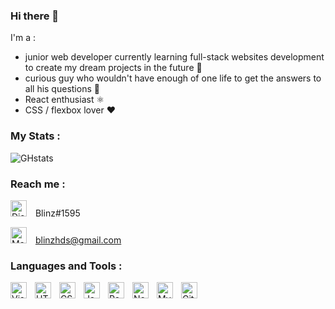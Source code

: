 ### Hi there 👋

I'm a : 
- junior web developer currently learning full-stack websites development to create my dream projects in the future 🙌
- curious guy who wouldn't have enough of one life to get the answers to all his questions 🎇
- React enthusiast ⚛️
- CSS / flexbox lover ❤

### My Stats :

![GHstats](https://github-readme-stats.vercel.app/api?username=RemyCTRZ&show_icons=true)

### Reach me :

<img alt="Discord" width="26px" src="https://upload.wikimedia.org/wikipedia/fr/4/4f/Discord_Logo_sans_texte.svg" style="margin-right:10px;" /> Blinz#1595

<img alt="Mail" width="26px" src="https://upload.wikimedia.org/wikipedia/commons/8/8c/Gmail_Icon_%282013-2020%29.svg" style="margin-right:10px;" /> blinzhds@gmail.com

### Languages and Tools :

<img align="left" alt="Visual Studio Code" width="26px" src="https://cdn.jsdelivr.net/gh/devicons/devicon/icons/vscode/vscode-original.svg" style="padding-right:10px;" />
<img align="left" alt="HTML5" width="26px" src="https://cdn.jsdelivr.net/gh/devicons/devicon/icons/html5/html5-original.svg" style="padding-right:10px;" />
<img align="left" alt="CSS3" width="26px" src="https://cdn.jsdelivr.net/gh/devicons/devicon/icons/css3/css3-original.svg" style="padding-right:10px;" />
<img align="left" alt="JavaScript" width="26px" src="https://cdn.jsdelivr.net/gh/devicons/devicon/icons/javascript/javascript-original.svg" style="padding-right:10px;" />
<img align="left" alt="React" width="26px" src="https://cdn.jsdelivr.net/gh/devicons/devicon/icons/react/react-original.svg" style="padding-right:10px;" />
<img align="left" alt="Node.js" width="26px" src="https://cdn.jsdelivr.net/gh/devicons/devicon/icons/nodejs/nodejs-original.svg" style="padding-right:10px;" />
<img align="left" alt="MySQL" width="26px" src="https://cdn.jsdelivr.net/gh/devicons/devicon/icons/mysql/mysql-original.svg" style="padding-right:10px;" />
<img align="left" alt="Git" width="26px" src="https://cdn.jsdelivr.net/gh/devicons/devicon/icons/git/git-original.svg" style="padding-right:10px;" />

